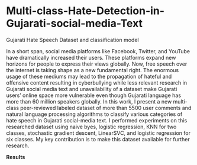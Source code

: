 # Multi-class-Hate-Detection-in-Gujarati-social-media-Text
Gujarati Hate Speech Dataset  and classification model 


In a short span, social media platforms like Facebook, Twitter, and YouTube have dramatically increased their users. These platforms expand new horizons for people to express their views globally. Now, free speech over the internet is taking shape as a new fundamental right. The enormous usage of these mediums may lead to the propagation of hateful and offensive content resulting in cyberbullying while less relevant research in Gujarati social media text and unavailability of a dataset make Gujarati users’ online space more vulnerable even though Gujarati language has more than 60 million speakers globally. In this work, I present a new multi-class peer-reviewed labeled dataset of more than 5500 user comments and natural language processing algorithms to classify various categories of hate speech in Gujarati social-media text. I performed experiments on this researched dataset using naive byes, logistic regression, KNN for two classes, stochastic gradient descent, LinearSVC, and logistic regression for six classes. My key contribution is to make this dataset available for further research. 

**Results**

<p align="center"> <img src="https://user-images.githubusercontent.com/54111873/185793981-5212674d-b01c-4d47-9faf-504c95f9246e.png> </p>
